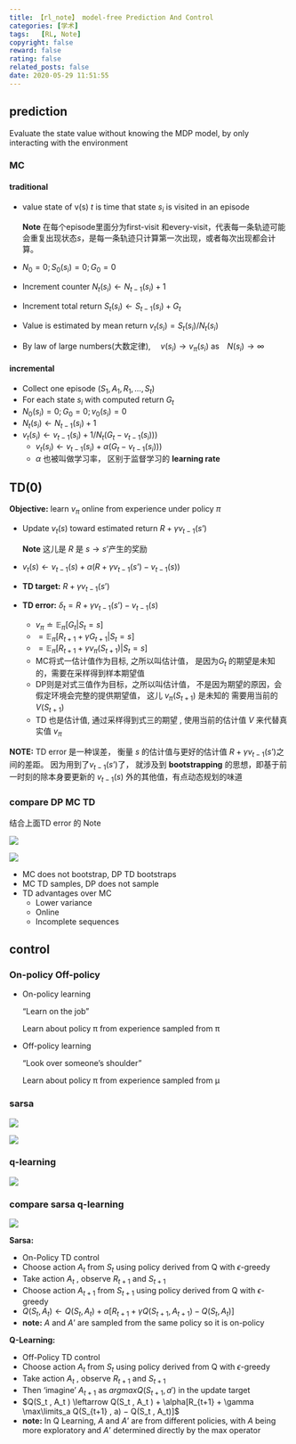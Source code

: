 ```yaml
---
title: 【rl_note】 model-free Prediction And Control
categories: [学术]
tags:   [RL, Note]
copyright: false
reward: false
rating: false
related_posts: false
date: 2020-05-29 11:51:55
---
```


## prediction
Evaluate the state value without knowing the MDP model, by only interacting with the environment
### MC
#### traditional
- value state of v(s) $t$ is time  that state $s_i$ is visited in an episode
    
    **Note** 在每个episode里面分为first-visit 和every-visit，代表每一条轨迹可能会重复出现状态$s$，是每一条轨迹只计算第一次出现，或者每次出现都会计算。
- $N_0 = 0;S_0(s_i) = 0; G_0 = 0$
- Increment counter  $N_t(s_i) ← N_{t-1}(s_i) + 1$
- Increment total return $S_t(s_i) ← S_{t-1}(s_i) + G_t$
- Value is estimated by mean return $v_t(s_i) = S_t(s_i)/N_t(s_i)$
- By law of large numbers(大数定律), 　$v(s_i) → v_\pi(s_i)$ as　$N(s_i) → ∞$

#### incremental
- Collect one episode $(S_1 , A_1 , R_1 , …, S_t )$
- For each state $s_i$ with computed return $G_t$
- $N_0(s_i) = 0; G_0 = 0; v_0(s_i) = 0$
- $N_t(s_i) \leftarrow N_{t-1}(s_i) + 1$
- $v_t(s_i) \leftarrow v_{t-1}(s_i) + 1/N_t(G_t -v_{t-1}(s_i)))$
  - $v_t(s_i) \leftarrow v_{t-1}(s_i) + \alpha(G_t -v_{t-1}(s_i)))$
  - $\alpha$ 也被叫做学习率， 区别于监督学习的 **learning rate**
  
## TD(0)

**Objective:** learn $v_\pi$ online from experience under policy $\pi$
- Update $v_t(s)$ toward estimated return $R + \gamma v_{t-1}(s’)$
  
    **Note** 这儿是 $R$ 是 $s\rightarrow s’$产生的奖励
- $v_t(s) \leftarrow v_{t-1}(s) + \alpha (R + \gamma v_{t-1}(s’) − v_{t-1}(s))$
- **TD target:** $R + \gamma v_{t-1}(s’)$
- **TD error:** $\delta_t = R + \gamma v_{t-1}(s’) − v_{t-1}(s)$

  - $v_\pi\doteq \mathbb{E}_\pi[G_t|S_t = s]$
  - $=\mathbb{E}_\pi[R_{t+1} + \gamma G_{t+1}|S_t = s]$
  - $=\mathbb{E}_\pi[R_{t+1} + \gamma v_\pi(S_{t+1})|S_t = s]$
  - MC将式一估计值作为目标, 之所以叫估计值， 是因为$G_t$ 的期望是未知的，需要在采样得到样本期望值
  - DP则是对式三值作为目标，之所以叫估计值， 不是因为期望的原因，会假定环境会完整的提供期望值， 这儿 $v_\pi(S_{t+1})$ 是未知的 需要用当前的 $V(S_{t+1})$
  - TD 也是估计值, 通过采样得到式三的期望 , 使用当前的估计值 $V$ 来代替真实值 $v_\pi$

**NOTE:** TD error 是一种误差， 衡量 $s$ 的估计值与更好的估计值 $R + \gamma v_{t-1}(s’)$之间的差距。 因为用到了$v_{t-1}(s’)$了， 就涉及到 **bootstrapping** 的思想，即基于前一时刻的除本身要更新的 $v_{t-1}(s)$ 外的其他值，有点动态规划的味道

### compare DP MC TD
结合上面TD error 的 Note

![](/images/posts/rl/model_free/compare_dp_mc_td.png)

![](/images/posts/rl/model_free/compare_dp_mc_td_1.png)

- MC does not bootstrap, DP TD  bootstraps
- MC TD samples, DP does not sample
- TD advantages over MC
  - Lower variance
  - Online
  - Incomplete sequences

## control
### On-policy Off-policy
- On-policy learning
  
  “Learn on the job”
  
  Learn about policy π from experience sampled from π
- Off-policy learning
  
  “Look over someone’s shoulder”
  
  Learn about policy π from experience sampled from μ

### sarsa

![](/images/posts/rl/model_free/sarsa_control.png)

![](/images/posts/rl/model_free/sarsa_al.png)

### q-learning
![](/images/posts/rl/model_free/q_learning_al.png)

### compare sarsa q-learning 
![](/images/posts/rl/model_free/diagram_sarsa_qlearning.png)

**Sarsa:** 
- On-Policy TD control
- Choose action $A_t$ from $S_t$ using policy derived from Q with $\epsilon$-greedy
- Take action $A_t$ , observe $R_{t+1}$ and $S_{t+1}$
- Choose action $A_{t+1}$ from $S_{t+1}$ using policy derived from Q with $\epsilon$-greedy
- $Q(S_t,A_t) \leftarrow Q(S_t , A_t ) + \alpha[R_{t+1} + \gamma Q(S_{t+1} , A_{t+1}) − Q(S_t , A_t)]$
- **note:** $A$ and $A’$ are sampled from the same policy so it is on-policy

**Q-Learning:**
- Off-Policy TD control
- Choose action $A_t$ from $S_t$ using policy derived from Q with $\epsilon$-greedy
- Take action $A_t$ , observe $R_{t+1}$ and $S_{t+1}$
- Then ‘imagine’ $A_{t+1}$ as $argmax Q(S_{t+1} , a' )$ in the update target 
- $Q(S_t , A_t ) \leftarrow Q(S_t , A_t ) + \alpha[R_{t+1} + \gamma \max\limits_a Q(S_{t+1} , a) − Q(S_t , A_t)]$
- **note:** In Q Learning, $A$ and $A’$ are from different policies, with $A$ being
more exploratory and $A’$ determined directly by the max operator

